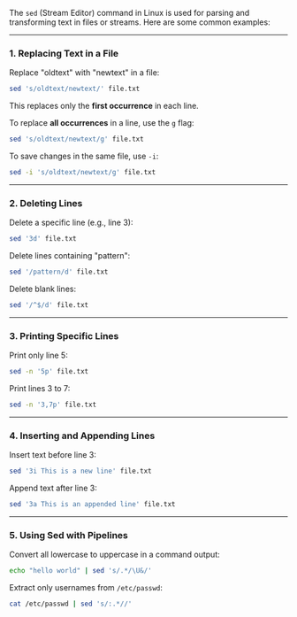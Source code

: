 The `sed` (Stream Editor) command in Linux is used for parsing and transforming text in files or streams. Here are some common examples:

---

### **1. Replacing Text in a File**
Replace "oldtext" with "newtext" in a file:  
```bash
sed 's/oldtext/newtext/' file.txt
```
This replaces only the **first occurrence** in each line.

To replace **all occurrences** in a line, use the `g` flag:  
```bash
sed 's/oldtext/newtext/g' file.txt
```

To save changes in the same file, use `-i`:
```bash
sed -i 's/oldtext/newtext/g' file.txt
```

---

### **2. Deleting Lines**
Delete a specific line (e.g., line 3):
```bash
sed '3d' file.txt
```

Delete lines containing "pattern":
```bash
sed '/pattern/d' file.txt
```

Delete blank lines:
```bash
sed '/^$/d' file.txt
```

---

### **3. Printing Specific Lines**
Print only line 5:
```bash
sed -n '5p' file.txt
```

Print lines 3 to 7:
```bash
sed -n '3,7p' file.txt
```

---

### **4. Inserting and Appending Lines**
Insert text before line 3:
```bash
sed '3i This is a new line' file.txt
```

Append text after line 3:
```bash
sed '3a This is an appended line' file.txt
```

---

### **5. Using Sed with Pipelines**
Convert all lowercase to uppercase in a command output:
```bash
echo "hello world" | sed 's/.*/\U&/'
```

Extract only usernames from `/etc/passwd`:
```bash
cat /etc/passwd | sed 's/:.*//'
```